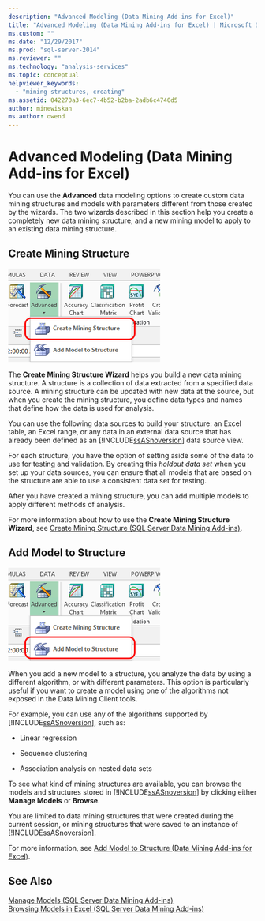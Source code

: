 ```yaml
---
description: "Advanced Modeling (Data Mining Add-ins for Excel)"
title: "Advanced Modeling (Data Mining Add-ins for Excel) | Microsoft Docs"
ms.custom: ""
ms.date: "12/29/2017"
ms.prod: "sql-server-2014"
ms.reviewer: ""
ms.technology: "analysis-services"
ms.topic: conceptual
helpviewer_keywords: 
  - "mining structures, creating"
ms.assetid: 042270a3-6ec7-4b52-b2ba-2adb6c4740d5
author: minewiskan
ms.author: owend
---
```

# Advanced Modeling (Data Mining Add-ins for Excel)
  You can use the **Advanced** data modeling options to create custom data mining structures and models with parameters different from those created by the wizards. The two wizards described in this section help you create a completely new data mining structure, and a new mining model to apply to an existing data mining structure.  
  
## Create Mining Structure  
 ![Create Mining Structure button, Data Mining ribbon](media/dmc-createstruct.gif "Create Mining Structure button, Data Mining ribbon")  
  
 The **Create Mining Structure Wizard** helps you build a new data mining structure. A structure is a collection of data extracted from a specified data source.  A mining structure can be updated with new data at the source, but when you create the mining structure, you define data types and names that define how the data is used for analysis.  
  
 You can use the following data sources to build your structure: an Excel table, an Excel range, or any data in an external data source that has already been defined as an [!INCLUDE[ssASnoversion](../includes/ssasnoversion-md.md)] data source view.  
  
 For each structure, you have the option of setting aside some of the data to use for testing and validation. By creating this *holdout data set* when you set up your data sources, you can ensure that all models that are based on the structure are able to use a consistent data set for testing.  
  
 After you have created a mining structure, you can add multiple models to apply different methods of analysis.  
  
 For more information about how to use the **Create Mining Structure Wizard**, see [Create Mining Structure &#40;SQL Server Data Mining Add-ins&#41;](create-mining-structure-sql-server-data-mining-add-ins.md).  
  
## Add Model to Structure  
 ![Add Model to Structure button](media/dmc-addmodel.gif "Add Model to Structure button")  
  
 When you add a new model to a structure, you analyze the data by using a different algorithm, or with different parameters. This option is particularly useful if you want to create a model using one of the algorithms not exposed in the Data Mining Client tools.  
  
 For example, you can use any of the algorithms supported by [!INCLUDE[ssASnoversion](../includes/ssasnoversion-md.md)], such as:  
  
-   Linear regression  
  
-   Sequence clustering  
  
-   Association analysis on nested data sets  
  
 To see what kind of mining structures are available, you can browse the models and structures stored in [!INCLUDE[ssASnoversion](../includes/ssasnoversion-md.md)] by clicking either **Manage Models** or **Browse**.  
  
 You are limited to data mining structures that were created during the current session, or mining structures that were saved to an instance of [!INCLUDE[ssASnoversion](../includes/ssasnoversion-md.md)].  
  
 For more information, see [Add Model to Structure &#40;Data Mining Add-ins for Excel&#41;](add-model-to-structure-data-mining-add-ins-for-excel.md).  
  
## See Also  
 [Manage Models &#40;SQL Server Data Mining Add-ins&#41;](manage-models-sql-server-data-mining-add-ins.md)   
 [Browsing Models in Excel &#40;SQL Server Data Mining Add-ins&#41;](browsing-models-in-excel-sql-server-data-mining-add-ins.md)  
  
  
